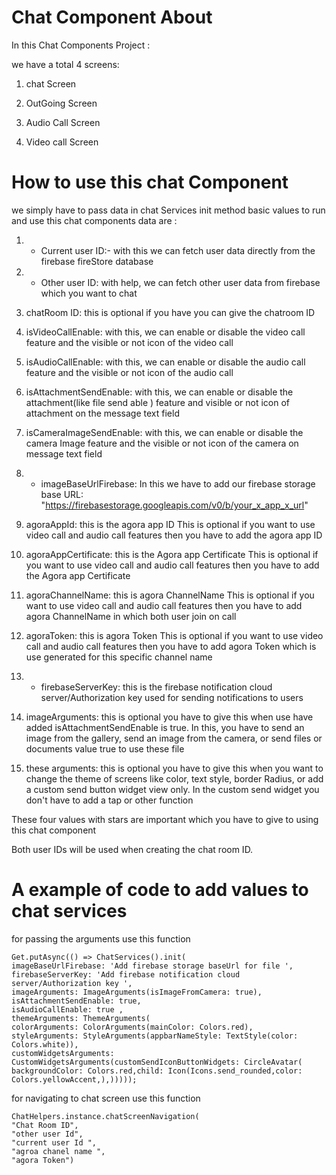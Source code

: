 # Chat Component About

In this Chat Components Project :

we have a total 4 screens:

1. chat Screen
  
2. OutGoing Screen

3. Audio Call Screen

4. Video call Screen

# How to use this chat Component

we simply have to pass data in chat Services init method basic values to run and use this chat 
components data are :

1. * Current user ID:- with this we can fetch user data directly from the firebase fireStore
      database

2. * Other user ID: with help, we can fetch other user data from firebase which you want to chat

3. chatRoom ID: this is optional if you have you can give the chatroom ID

4. isVideoCallEnable: with this, we can enable or disable the video call feature and the visible or
   not icon of the video call

5. isAudioCallEnable: with this, we can enable or disable the audio call feature and the visible or
   not icon of the audio call

6. isAttachmentSendEnable: with this, we can enable or disable the attachment(like file send able )
   feature and visible or not icon of attachment on the message text field

7. isCameraImageSendEnable: with this, we can enable or disable the camera Image feature and the
   visible or not icon of the camera on message text field

8. * imageBaseUrlFirebase: In this we have to add our firebase storage base
      URL: "https://firebasestorage.googleapis.com/v0/b/your_x_app_x_url"

9. agoraAppId: this is the agora app ID This is optional if you want to use video call and audio
   call features then you have to add the agora app ID

10. agoraAppCertificate: this is the Agora app Certificate This is optional if you want to use video
    call and audio call features then you have to add the Agora app Certificate

11. agoraChannelName: this is agora ChannelName This is optional if you want to use video call and
    audio call features then you have to add agora ChannelName in which both user join on call

12. agoraToken: this is agora Token This is optional if you want to use video call and audio call
    features then you have to add agora Token which is use generated for this specific channel name

13. * firebaseServerKey: this is the firebase notification cloud server/Authorization key used for
      sending notifications to users

14. imageArguments: this is optional you have to give this when use have added
    isAttachmentSendEnable is true. In this, you have to send an image from the gallery, send an
    image from the camera, or send files or documents value true to use these file

15. these arguments: this is optional you have to give this when you want to change the theme of
    screens like color, text style, border Radius, or add a custom send button widget view only. In
    the custom send widget you don't have to add a tap or other function

These four values with stars are important which you have to give to using this chat component

Both user IDs will be used when creating the chat room ID.

# A example of code to add values to chat services

for passing the arguments use this function 
``` 
Get.putAsync(() => ChatServices().init(
imageBaseUrlFirebase: 'Add firebase storage baseUrl for file ',
firebaseServerKey: 'Add firebase notification cloud server/Authorization key ',
imageArguments: ImageArguments(isImageFromCamera: true),
isAttachmentSendEnable: true,
isAudioCallEnable: true ,
themeArguments: ThemeArguments(
colorArguments: ColorArguments(mainColor: Colors.red),
styleArguments: StyleArguments(appbarNameStyle: TextStyle(color: Colors.white)),
customWidgetsArguments: CustomWidgetsArguments(customSendIconButtonWidgets: CircleAvatar(
backgroundColor: Colors.red,child: Icon(Icons.send_rounded,color: Colors.yellowAccent,),)))));
```

for navigating to chat screen use this function 
``` 
ChatHelpers.instance.chatScreenNavigation(
"Chat Room ID",
"other user Id",
"current user Id ",
"agroa chanel name ",
"agora Token")
``` 

